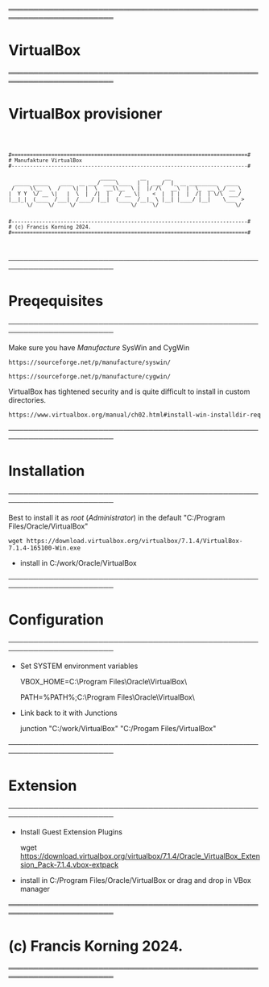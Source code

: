 ═══════════════════════════════════════════════════════════════════════
# VirtualBox
═══════════════════════════════════════════════════════════════════════

# VirtualBox provisioner

	
<code> 

	#=============================================================================#
	# Manufakture VirtualBox
	#-----------------------------------------------------------------------------#

                                  _____        __      __                        
      _____ _____    ____  __ ___/ ____\____  |  | ___/  |_ __ _________   ____  
     /     \\__  \  /    \|  |  \   __\\__  \ |  |/ /\   __\  |  \_  __ \_/ __ \ 
    |  Y Y  \/ __ \|   |  \  |  /|  |   / __ \|    <  |  | |  |  /|  | \/\  ___/ 
    |__|_|  (____  /___|  /____/ |__|  (____  /__|_ \ |__| |____/ |__|    \___  >
          \/     \/     \/                  \/     \/                         \/ 


	#-----------------------------------------------------------------------------#
	# (c) Francis Korning 2024.
	#=============================================================================#
 	                                                                              
</code>		
	

───────────────────────────────────────────────────────────────────────
# Preqequisites
───────────────────────────────────────────────────────────────────────

Make sure you have *Manufacture* SysWin and CygWin

	https://sourceforge.net/p/manufacture/syswin/

	https://sourceforge.net/p/manufacture/cygwin/

VirtualBox has tightened security and is quite difficult to install in custom directories.

	https://www.virtualbox.org/manual/ch02.html#install-win-installdir-req

	
───────────────────────────────────────────────────────────────────────
# Installation
───────────────────────────────────────────────────────────────────────

Best to install it as *root* (*Administrator*) in the default "C:/Program Files/Oracle/VirtualBox"

	wget https://download.virtualbox.org/virtualbox/7.1.4/VirtualBox-7.1.4-165100-Win.exe


* install in C:/work/Oracle/VirtualBox
	
	
───────────────────────────────────────────────────────────────────────
# Configuration
───────────────────────────────────────────────────────────────────────
	
* Set SYSTEM environment variables

	VBOX_HOME=C:\Program Files\Oracle\VirtualBox\
	
	PATH=%PATH%;C:\Program Files\Oracle\VirtualBox\
	
* Link back to it with Junctions

	junction "C:/work/VirtualBox" "C:/Progam Files/VirtualBox"
	 
───────────────────────────────────────────────────────────────────────
# Extension
───────────────────────────────────────────────────────────────────────

* Install Guest Extension Plugins 

	wget https://download.virtualbox.org/virtualbox/7.1.4/Oracle_VirtualBox_Extension_Pack-7.1.4.vbox-extpack
	
* install in C:/Program Files/Oracle/VirtualBox or drag and drop in VBox manager
	
	
═══════════════════════════════════════════════════════════════════════
# (c) Francis Korning 2024.
═══════════════════════════════════════════════════════════════════════
